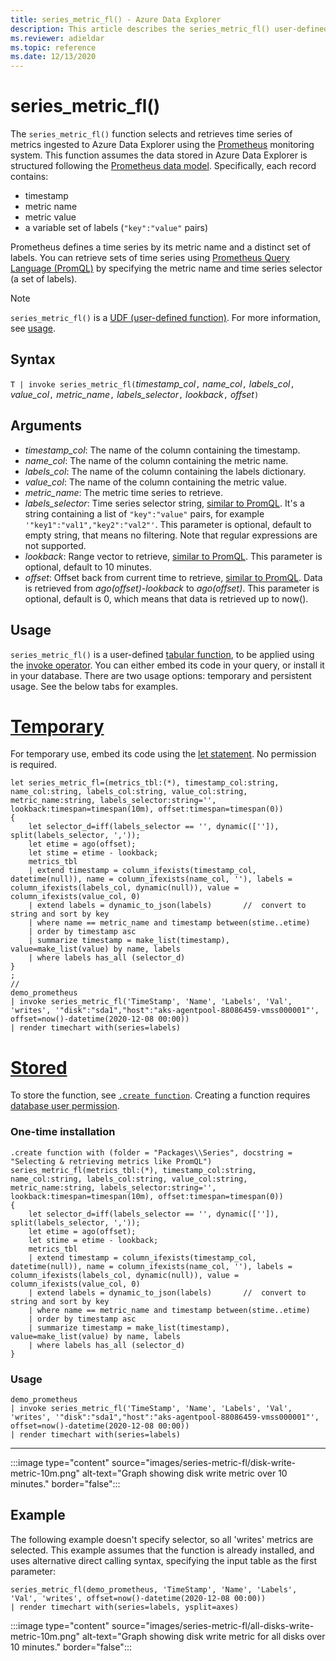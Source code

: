 ```yaml
---
title: series_metric_fl() - Azure Data Explorer
description: This article describes the series_metric_fl() user-defined function in Azure Data Explorer.
ms.reviewer: adieldar
ms.topic: reference
ms.date: 12/13/2020
---
```

# series_metric_fl()


The `series_metric_fl()` function selects and retrieves time series of metrics ingested to Azure Data Explorer using the [Prometheus](https://prometheus.io/) monitoring system. This function assumes the data stored in Azure Data Explorer is structured following the [Prometheus data model](https://prometheus.io/docs/concepts/data_model/). Specifically, each record contains:
 * timestamp 
 * metric name 
 * metric value 
 * a variable set of labels (`"key":"value"` pairs)
 
 Prometheus defines a time series by its metric name and a distinct set of labels. You can retrieve sets of time series using [Prometheus Query Language (PromQL)](https://prometheus.io/docs/prometheus/latest/querying/basics/) by specifying the metric name and time series selector (a set of labels).

> [!NOTE]
> `series_metric_fl()` is a [UDF (user-defined function)](../query/functions/user-defined-functions.md). For more information, see [usage](#usage).

## Syntax

`T | invoke series_metric_fl(`*timestamp_col*`,` *name_col*`,` *labels_col*`,` *value_col*`,` *metric_name*`,` *labels_selector*`,` *lookback*`,` *offset*`)`

## Arguments

* *timestamp_col*: The name of the column containing the timestamp.
* *name_col*: The name of the column containing the metric name.
* *labels_col*: The name of the column containing the labels dictionary.
* *value_col*: The name of the column containing the metric value.
* *metric_name*: The metric time series to retrieve.
* *labels_selector*: Time series selector string, [similar to PromQL](https://prometheus.io/docs/prometheus/latest/querying/basics/#time-series-selectors). It's a string containing a list of `"key":"value"` pairs, for example `'"key1":"val1","key2":"val2"'`. This parameter is optional, default to empty string, that means no filtering. Note that regular expressions are not supported. 
* *lookback*: Range vector to retrieve, [similar to PromQL](https://prometheus.io/docs/prometheus/latest/querying/basics/#range-vector-selectors). This parameter is optional, default to 10 minutes.
* *offset*: Offset back from current time to retrieve, [similar to PromQL](https://prometheus.io/docs/prometheus/latest/querying/basics/#offset-modifier). Data is retrieved from *ago(offset)-lookback* to *ago(offset)*. This parameter is optional, default is 0, which means that data is retrieved up to now().

## Usage

`series_metric_fl()` is a user-defined [tabular function](../query/functions/user-defined-functions.md#tabular-function), to be applied using the [invoke operator](../query/invokeoperator.md). You can either embed its code in your query, or install it in your database. There are two usage options: temporary and persistent usage. See the below tabs for examples.

# [Temporary](#tab/temporary)

For temporary use, embed its code using the [let statement](../query/letstatement.md). No permission is required.

<!-- csl: https://help.kusto.windows.net/Samples -->
```kusto
let series_metric_fl=(metrics_tbl:(*), timestamp_col:string, name_col:string, labels_col:string, value_col:string, metric_name:string, labels_selector:string='', lookback:timespan=timespan(10m), offset:timespan=timespan(0))
{
    let selector_d=iff(labels_selector == '', dynamic(['']), split(labels_selector, ','));
    let etime = ago(offset);
    let stime = etime - lookback;
    metrics_tbl
    | extend timestamp = column_ifexists(timestamp_col, datetime(null)), name = column_ifexists(name_col, ''), labels = column_ifexists(labels_col, dynamic(null)), value = column_ifexists(value_col, 0)
    | extend labels = dynamic_to_json(labels)       //  convert to string and sort by key
    | where name == metric_name and timestamp between(stime..etime)
    | order by timestamp asc
    | summarize timestamp = make_list(timestamp), value=make_list(value) by name, labels
    | where labels has_all (selector_d)
}
;
//
demo_prometheus
| invoke series_metric_fl('TimeStamp', 'Name', 'Labels', 'Val', 'writes', '"disk":"sda1","host":"aks-agentpool-88086459-vmss000001"', offset=now()-datetime(2020-12-08 00:00))
| render timechart with(series=labels)
```

# [Stored](#tab/stored)

To store the function, see [`.create function`](../management/create-function.md). Creating a function requires [database user permission](../management/access-control/role-based-authorization.md).

### One-time installation

<!-- csl: https://help.kusto.windows.net/Samples -->
```kusto
.create function with (folder = "Packages\\Series", docstring = "Selecting & retrieving metrics like PromQL")
series_metric_fl(metrics_tbl:(*), timestamp_col:string, name_col:string, labels_col:string, value_col:string, metric_name:string, labels_selector:string='', lookback:timespan=timespan(10m), offset:timespan=timespan(0))
{
    let selector_d=iff(labels_selector == '', dynamic(['']), split(labels_selector, ','));
    let etime = ago(offset);
    let stime = etime - lookback;
    metrics_tbl
    | extend timestamp = column_ifexists(timestamp_col, datetime(null)), name = column_ifexists(name_col, ''), labels = column_ifexists(labels_col, dynamic(null)), value = column_ifexists(value_col, 0)
    | extend labels = dynamic_to_json(labels)       //  convert to string and sort by key
    | where name == metric_name and timestamp between(stime..etime)
    | order by timestamp asc
    | summarize timestamp = make_list(timestamp), value=make_list(value) by name, labels
    | where labels has_all (selector_d)
}
```

### Usage

<!-- csl: https://help.kusto.windows.net/Samples -->
```kusto
demo_prometheus
| invoke series_metric_fl('TimeStamp', 'Name', 'Labels', 'Val', 'writes', '"disk":"sda1","host":"aks-agentpool-88086459-vmss000001"', offset=now()-datetime(2020-12-08 00:00))
| render timechart with(series=labels)
```

---

:::image type="content" source="images/series-metric-fl/disk-write-metric-10m.png" alt-text="Graph showing disk write metric over 10 minutes." border="false":::

## Example

The following example doesn't specify selector, so all 'writes' metrics are selected. This example assumes that the function is already installed, and uses alternative direct calling syntax, specifying the input table as the first parameter:
    
<!-- csl: https://help.kusto.windows.net/Samples -->
```kusto
series_metric_fl(demo_prometheus, 'TimeStamp', 'Name', 'Labels', 'Val', 'writes', offset=now()-datetime(2020-12-08 00:00))
| render timechart with(series=labels, ysplit=axes)
```
    
:::image type="content" source="images/series-metric-fl/all-disks-write-metric-10m.png" alt-text="Graph showing disk write metric for all disks over 10 minutes." border="false":::
